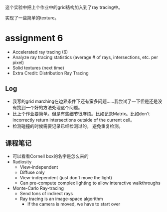这个实验中把上个作业中的grid结构加入到了ray tracing中。

实现了一些简单的texture。

# assignment 6

- Accelerated ray tracing (6)
- Analyze ray tracing statistics
  (average # of rays, intersections, etc. per pixel) 
- Solid textures (next time)
- Extra Credit: Distribution Ray Tracing

## Log

- 我写的grid marching在边界条件下还有蛮多问题……我尝试了一下但是还是没有找到一个好的方法处理这个问题。
- 比上个作业要简单。但是有些细节很麻烦。比如记录Matrix。比如don't incorrectly return intersections outside of the current cell。
- 检测碰撞的时候需要记录已经检测过的， 避免重复检测。



## 课程笔记

- 可以看看Cornell box的名字是怎么来的
- Radiosity
  - View-independent
  - Diffuse only
  - View-independent (just don't move the light)
  - Can pre-compute complex lighting to allow interactive walkthroughs
- Monte-Carlo Ray-tracing
  - Send tons of indirect rays
  - Ray tracing is an image-space algorithm
    - If the camera is moved, we have to start over












